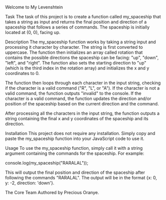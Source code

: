 Welcome to My Levenshtein

Task
The task of this project is to create a function called my_spaceship that takes a string as input and returns the final position and direction of a spaceship that follows a series of commands. The spaceship is initially located at (0, 0), facing up.

Description
The my_spaceship function works by taking a string input and processing it character by character. The string is first converted to uppercase. The function then initializes an array called rotation that contains the possible directions the spaceship can be facing: "up", "down", "left", and "right". The function also sets the starting direction to "up" (which is the third index in the rotation array) and initializes the x and y coordinates to 0.

The function then loops through each character in the input string, checking if the character is a valid command ("R", "L", or "A"). If the character is not a valid command, the function outputs "invalid" to the console. If the character is a valid command, the function updates the direction and/or position of the spaceship based on the current direction and the command.

After processing all the characters in the input string, the function outputs a string containing the final x and y coordinates of the spaceship and its direction.

Installation
This project does not require any installation. Simply copy and paste the my_spaceship function into your JavaScript code to use it.

Usage
To use the my_spaceship function, simply call it with a string argument containing the commands for the spaceship. For example:

console.log(my_spaceship("RARALAL"));

This will output the final position and direction of the spaceship after following the commands "RARALAL". The output will be in the format {x: 0, y: -2, direction: 'down'}.

The Core Team
Authored by Precious Oranye.

